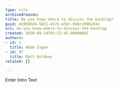 ```yaml
---
type: rule
archivedreason: 
title: Do you know where to discuss the backlog?
guid: de9846d4-5b51-417b-afdc-946cc096243e
uri: do-you-know-where-to-discuss-the-backlog
created: 2020-09-24T03:52:45.0000000Z
authors:
- id: 1
  title: Adam Cogan
- id: 97
  title: Matt Goldman
related: []

---
```



Enter Intro Text
<br><excerpt class='endintro'></excerpt><br>



